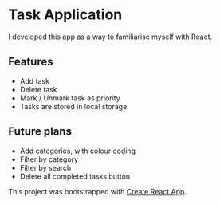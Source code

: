 # Task Application

I developed this app as a way to familiarise myself with React.

## Features

- Add task
- Delete task
- Mark / Unmark task as priority
- Tasks are stored in local storage

## Future plans

- Add categories, with colour coding
- Filter by category
- Filter by search
- Delete all completed tasks button

This project was bootstrapped with [Create React App](https://github.com/facebook/create-react-app).


